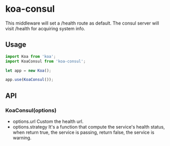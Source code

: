 # koa-consul

This middleware will set a /health route as default. The consul server will visit /health for acquiring system info.

## Usage

``` javascript
import Koa from 'koa';
import KoaConsul from 'koa-consul';

let app = new Koa();

app.use(KoaConsul());
```

## API

### KoaConsul(options)

* options.url Custom the health url.
* options.strategy It's a function that compute the service's health status, when return true, the service is passing, return false, the service is warning.